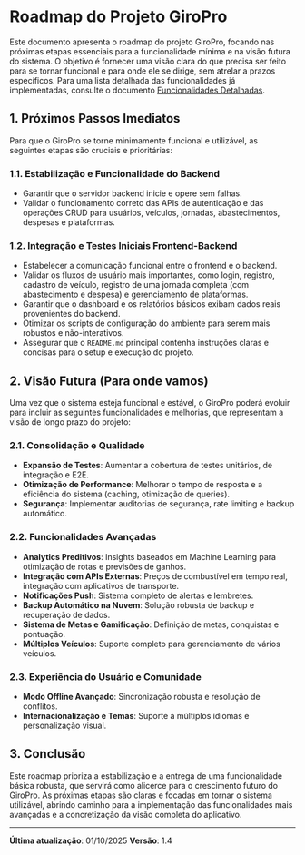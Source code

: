 # Roadmap do Projeto GiroPro

Este documento apresenta o roadmap do projeto GiroPro, focando nas próximas etapas essenciais para a funcionalidade mínima e na visão futura do sistema. O objetivo é fornecer uma visão clara do que precisa ser feito para se tornar funcional e para onde ele se dirige, sem atrelar a prazos específicos. Para uma lista detalhada das funcionalidades já implementadas, consulte o documento [Funcionalidades Detalhadas](./06_funcionalidades_detalhadas.md).

## 1. Próximos Passos Imediatos

Para que o GiroPro se torne minimamente funcional e utilizável, as seguintes etapas são cruciais e prioritárias:

### 1.1. Estabilização e Funcionalidade do Backend
*   Garantir que o servidor backend inicie e opere sem falhas.
*   Validar o funcionamento correto das APIs de autenticação e das operações CRUD para usuários, veículos, jornadas, abastecimentos, despesas e plataformas.

### 1.2. Integração e Testes Iniciais Frontend-Backend
*   Estabelecer a comunicação funcional entre o frontend e o backend.
*   Validar os fluxos de usuário mais importantes, como login, registro, cadastro de veículo, registro de uma jornada completa (com abastecimento e despesa) e gerenciamento de plataformas.
*   Garantir que o dashboard e os relatórios básicos exibam dados reais provenientes do backend.
*   Otimizar os scripts de configuração do ambiente para serem mais robustos e não-interativos.
*   Assegurar que o `README.md` principal contenha instruções claras e concisas para o setup e execução do projeto.

## 2. Visão Futura (Para onde vamos)

Uma vez que o sistema esteja funcional e estável, o GiroPro poderá evoluir para incluir as seguintes funcionalidades e melhorias, que representam a visão de longo prazo do projeto:

### 2.1. Consolidação e Qualidade
*   **Expansão de Testes**: Aumentar a cobertura de testes unitários, de integração e E2E.
*   **Otimização de Performance**: Melhorar o tempo de resposta e a eficiência do sistema (caching, otimização de queries).
*   **Segurança**: Implementar auditorias de segurança, rate limiting e backup automático.

### 2.2. Funcionalidades Avançadas
*   **Analytics Preditivos**: Insights baseados em Machine Learning para otimização de rotas e previsões de ganhos.
*   **Integração com APIs Externas**: Preços de combustível em tempo real, integração com aplicativos de transporte.
*   **Notificações Push**: Sistema completo de alertas e lembretes.
*   **Backup Automático na Nuvem**: Solução robusta de backup e recuperação de dados.
*   **Sistema de Metas e Gamificação**: Definição de metas, conquistas e pontuação.
*   **Múltiplos Veículos**: Suporte completo para gerenciamento de vários veículos.

### 2.3. Experiência do Usuário e Comunidade
*   **Modo Offline Avançado**: Sincronização robusta e resolução de conflitos.
*   **Internacionalização e Temas**: Suporte a múltiplos idiomas e personalização visual.

## 3. Conclusão

Este roadmap prioriza a estabilização e a entrega de uma funcionalidade básica robusta, que servirá como alicerce para o crescimento futuro do GiroPro. As próximas etapas são claras e focadas em tornar o sistema utilizável, abrindo caminho para a implementação das funcionalidades mais avançadas e a concretização da visão completa do aplicativo.

---

**Última atualização**: 01/10/2025
**Versão**: 1.4

